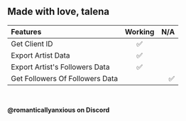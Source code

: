 ## Made with love, talena
| Features | Working | N/A |
| :------- | :-------: | --------: |
| Get Client ID | ✅  | |
| Export Artist Data | ✅ | |
| Export Artist's Followers Data | ✅ | |
| Get Followers Of Followers Data | |✅ |

<br>

**@romanticallyanxious on Discord**
